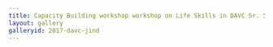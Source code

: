 ```yaml
---
title: Capacity Building workshop workshop on Life Skills in DAVC Sr. Sec. Public School, Jind
layout: gallery
galleryid: 2017-davc-jind
---
```

